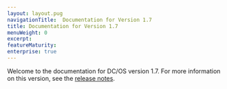 ```yaml
---
layout: layout.pug
navigationTitle:  Documentation for Version 1.7
title: Documentation for Version 1.7
menuWeight: 0
excerpt:
featureMaturity:
enterprise: true
---
```



Welcome to the documentation for DC/OS version 1.7. For more information on this version, see the [release notes](/1.7/administration/release-notes/docs/1.7/).